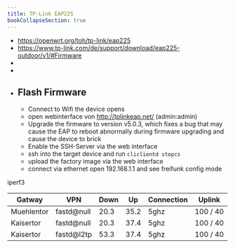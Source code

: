 ```yaml
---
title: TP-Link EAP225
bookCollapseSection: true
---
```


- https://openwrt.org/toh/tp-link/eap225
- https://www.tp-link.com/de/support/download/eap225-outdoor/v1/#Firmware
-
-
- ## Flash Firmware
  - Connect to Wifi the device opens
  - open webinterface von http://tplinkeap.net/ (admin:admin)
  - Upgrade the firmware to version v5.0.3, which fixes a bug that may cause the EAP to reboot abnormally during firmware upgrading and cause the device to brick
  - Enable the SSH-Server via the web interface
  - ssh into the target device and run `cliclientd stopcs`
  - upload the factory image via the web interface
  - connect via ethernet open 192.168.1.1 and see freifunk config mode

iperf3

| Gatway         | VPN        | Down | Up   | Connection | Uplink   |
| -------------- | ---------- | ---- | ---- | ---------- | -------- |
| Muehlentor     | fastd@null | 20.3 | 35.2 | 5ghz       | 100 / 40 |
| Kaisertor      | fastd@null | 20.3 | 37.4 | 5ghz       | 100 / 40 |
| Kaisertor      | fastd@l2tp | 53.3 | 37.4 | 5ghz       | 100 / 40 |
